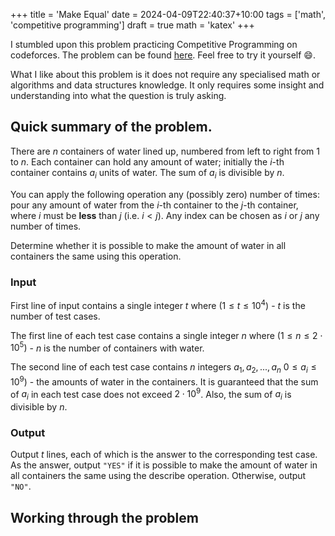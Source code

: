+++
title = 'Make Equal'
date = 2024-04-09T22:40:37+10:00
tags = ['math', 'competitive programming']
draft = true
math = 'katex'
+++

I stumbled upon this problem practicing Competitive Programming on codeforces. The problem can be found
[here](https://codeforces.com/contest/1931/problem/B). Feel free to try it yourself :smile:.

What I like about this problem is it does not require any specialised math or algorithms and data structures knowledge.
It only requires some insight and understanding into what the question is truly asking.

## Quick summary of the problem.

There are $n$ containers of water lined up, numbered from left to right from $1$ to $n$. Each container can hold any
amount of water; initially the $i$-th container contains $a_i$ units of water. The sum of $a_i$ is divisible by $n$.

You can apply the following operation any (possibly zero) number of times: pour any amount of water from the $i$-th
container to the $j$-th container, where $i$ must be **less** than $j$ (i.e. $i<j$). Any index can be chosen as $i$ or
$j$ any number of times.

Determine whether it is possible to make the amount of water in all containers the same using this operation.

### Input
First line of input contains a single integer $t$ where $(1\leq t \leq 10^4)$ - $t$ is the number of test cases.

The first line of each test case contains a single integer $n$ where $(1 \leq n \leq 2 \cdot 10^5)$ - $n$ is the number
of containers with water.

The second line of each test case contains $n$ integers $a_1,a_2,...,a_n$ $0 \leq a_i \leq 10^9)$ - the amounts of water
in the containers. It is guaranteed that the sum of $a_i$ in each test case does not exceed $2 \cdot 10^9$. Also, the
sum of $a_i$ is divisible by $n$.

### Output
Output $t$ lines, each of which is the answer to the corresponding test case. As the answer, output `"YES"` if it is
possible to make the amount of water in all containers the same using the describe operation. Otherwise, output `"NO"`.

## Working through the problem
